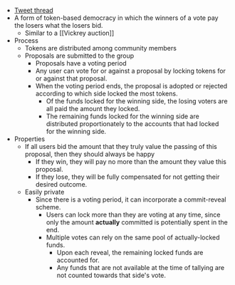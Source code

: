 - [Tweet thread](https://twitter.com/danfinlay/status/1285733115936333826?s=20)
- A form of token-based democracy in which the winners of a vote pay the losers what the losers bid.
    - Similar to a [[Vickrey auction]]
- Process
    - Tokens are distributed among community members
    - Proposals are submitted to the group
        - Proposals have a voting period
        - Any user can vote for or against a proposal by locking tokens for or against that proposal.
        - When the voting period ends, the proposal is adopted or rejected according to which side locked the most tokens.
            - Of the funds locked for the winning side, the losing voters are all paid the amount they locked.
            - The remaining funds locked for the winning side are distributed proportionately to the accounts that had locked for the winning side.
- Properties
    - If all users bid the amount that they truly value the passing of this proposal, then they should always be happy
        - If they win, they will pay no more than the amount they value this proposal.
        - If they lose, they will be fully compensated for not getting their desired outcome.
    - Easily private
        - Since there is a voting period, it can incorporate a commit-reveal scheme.
            - Users can lock more than they are voting at any time, since only the amount __actually__ committed is potentially spent in the end.
            - Multiple votes can rely on the same pool of actually-locked funds.
                - Upon each reveal, the remaining locked funds are accounted for.
                - Any funds that are not available at the time of tallying are not counted towards that side's vote.
